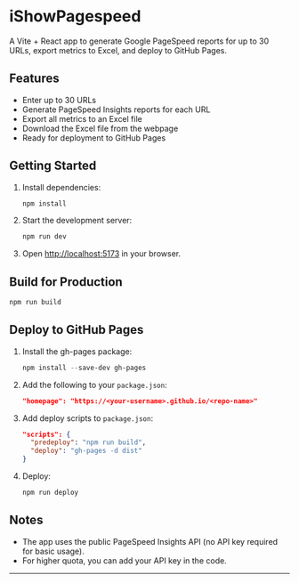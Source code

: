 # iShowPagespeed

A Vite + React app to generate Google PageSpeed reports for up to 30 URLs, export metrics to Excel, and deploy to GitHub Pages.

## Features
- Enter up to 30 URLs
- Generate PageSpeed Insights reports for each URL
- Export all metrics to an Excel file
- Download the Excel file from the webpage
- Ready for deployment to GitHub Pages

## Getting Started

1. Install dependencies:
   ```powershell
   npm install
   ```
2. Start the development server:
   ```powershell
   npm run dev
   ```
3. Open [http://localhost:5173](http://localhost:5173) in your browser.

## Build for Production
```powershell
npm run build
```

## Deploy to GitHub Pages
1. Install the gh-pages package:
   ```powershell
   npm install --save-dev gh-pages
   ```
2. Add the following to your `package.json`:
   ```json
   "homepage": "https://<your-username>.github.io/<repo-name>"
   ```
3. Add deploy scripts to `package.json`:
   ```json
   "scripts": {
     "predeploy": "npm run build",
     "deploy": "gh-pages -d dist"
   }
   ```
4. Deploy:
   ```powershell
   npm run deploy
   ```

## Notes
- The app uses the public PageSpeed Insights API (no API key required for basic usage).
- For higher quota, you can add your API key in the code.

---
